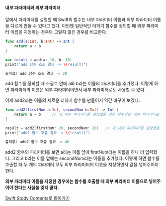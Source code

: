 #### 내부 파라미터와 외부 파라미터


앞에서 파라미터를 설명할 때 Swift의 함수는 내부 파라미터 이름과 외부 파라미터 이름을 다르게 만들 수 있다고 했다.
이번엔 일반적인 더하기 함수를 정의할 때 외부 파라미터 이름을 지정하는 경우와 그렇지 않은 경우를 비교한다.
```swift
func add(a:Int, b:Int) -> Int {
    return a + b
}

var result = add(a: 10, b: 10)
print("add 함수 호출 결과 -> \(result)")

출력값) add 함수 호출 결과 -> 20
```
add 함수를 정의할 때 소괄호 안에 a와 b라는 이름의 파라미터를 추가했다.
이렇게 하면 파라미터의 이름은 외부 파라미터이면서 내부 파라미터로도 사용할 수 있다.

이제 add2라는 이름의 새로운 더하기 함수를 만들어서 약간 바꾸어 보겠다.
```swift
func add2(firstNum a:Int, secondNum b:Int) -> Int {
    return a + b     // 외,내부 파라미터를 설정했을 경우 함수안은 내부 파라미터로 연산한다.
}

result = add2(firstNum: 20, secondNum: 20)   // 외,내부 파라미터를 설정했을 경우 함수 호출은 외부 파라미터로 호출한다.
print("add2 함수 호출 결과 -> \(result)")

출력값) add2 함수 호출 결과 -> 40
```
add2 함수의 파라미터를 보면 a라는 이름 앞에 firstNum라는 이름을 하나 더 입력했다.
그리고 b라는 이름 앞에는 secondNum라는 이름을 추가했다.
이렇게 하면 함수를 호출할 때 두 개의 파라미터 모두 외부 파라미터의 이름을 지정하면서 값을 넣어주어야 한다.

**외부 파라미터 이름을 지정한 경우에는 함수를 호출할 때 외부 파라미터 이름으로 넣어주어야 한다는 사실을 잊지 말자.**





[Swift Study Contents로 돌아가기](https://github.com/ChunsuKim/SwiftStudy)
